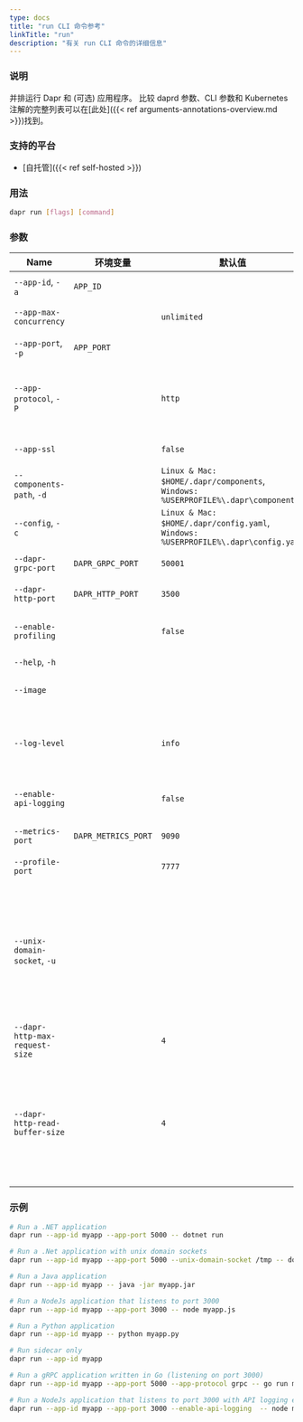 ```yaml
---
type: docs
title: "run CLI 命令参考"
linkTitle: "run"
description: "有关 run CLI 命令的详细信息"
---
```


### 说明

并排运行 Dapr 和 (可选) 应用程序。 比较 daprd 参数、CLI 参数和 Kubernetes 注解的完整列表可以在[此处]({{< ref arguments-annotations-overview.md >}})找到。

### 支持的平台

- [自托管]({{< ref self-hosted >}})

### 用法

```bash
dapr run [flags] [command]
```

### 参数

| Name                           | 环境变量                | 默认值                                                                                      | 说明                                                                                           |
| ------------------------------ | ------------------- | ---------------------------------------------------------------------------------------- | -------------------------------------------------------------------------------------------- |
| `--app-id`, `-a`               | `APP_ID`            |                                                                                          | 用于服务发现的应用程序 Id                                                                               |
| `--app-max-concurrency`        |                     | `unlimited`                                                                              | 应用程序的并发级别，默认为无限制                                                                             |
| `--app-port`, `-p`             | `APP_PORT`          |                                                                                          | 应用程序正在侦听的端口                                                                                  |
| `--app-protocol`, `-P`         |                     | `http`                                                                                   | 协议（gRPC 或 HTTP） Dapr 用于与应用程序通信。 有效值为: `http` 或 `grpc`                                        |
| `--app-ssl`                    |                     | `false`                                                                                  | 当 Dapr 调用应用程序时启用 https                                                                       |
| `--components-path`, `-d`      |                     | `Linux & Mac: $HOME/.dapr/components`, `Windows: %USERPROFILE%\.dapr\components`   | Components 目录的路径                                                                             |
| `--config`, `-c`               |                     | `Linux & Mac: $HOME/.dapr/config.yaml`, `Windows: %USERPROFILE%\.dapr\config.yaml` | Dapr 配置文件                                                                                    |
| `--dapr-grpc-port`             | `DAPR_GRPC_PORT`    | `50001`                                                                                  | Dapr 要监听的 gRPC 端口                                                                            |
| `--dapr-http-port`             | `DAPR_HTTP_PORT`    | `3500`                                                                                   | Dapr 要监听的 HTTP 端口                                                                            |
| `--enable-profiling`           |                     | `false`                                                                                  | 通过 HTTP 端点启用 `pproft` 性能检测                                                                   |
| `--help`, `-h`                 |                     |                                                                                          | 显示此帮助消息                                                                                      |
| `--image`                      |                     |                                                                                          | 要在中生成代码的 image。 输入为： `repository/image`                                                      |
| `--log-level`                  |                     | `info`                                                                                   | 日志详细程度。 有效值因为其中之一: `debug`, `info`, `warn`, `error`, `fatal`, or `panic`                     |
| `--enable-api-logging`         |                     | `false`                                                                                  | 启用从应用程序到 Dapr 的所有 API 调用的日志记录                                                                |
| `--metrics-port`               | `DAPR_METRICS_PORT` | `9090`                                                                                   | Dapr 将 metrics 信息发送到的端口                                                                      |
| `--profile-port`               |                     | `7777`                                                                                   | 要侦听的性能检测服务的端口                                                                                |
| `--unix-domain-socket`, `-u`   |                     |                                                                                          | Unix 域套接字目录挂载的路径。 如果指定，与Dapr sidecar 的通信使用unix域套接字，与使用TCP端口相比，延迟更低，吞吐量更大。 在 Windows 操作系统上不可用 |
| `--dapr-http-max-request-size` |                     | `4`                                                                                      | 请求正文的最大尺寸，单位为MB。                                                                             |
| `--dapr-http-read-buffer-size` |                     | `4`                                                                                      | Http 请求头读取缓冲区的最大大小，单位为KB。  默认 4 KB。  当发送的http请求头超过默认4KB时，你应该给它设置一个更大的值，例如16(或者16KB)。         |
### 示例

```bash
# Run a .NET application
dapr run --app-id myapp --app-port 5000 -- dotnet run

# Run a .Net application with unix domain sockets
dapr run --app-id myapp --app-port 5000 --unix-domain-socket /tmp -- dotnet run

# Run a Java application
dapr run --app-id myapp -- java -jar myapp.jar

# Run a NodeJs application that listens to port 3000
dapr run --app-id myapp --app-port 3000 -- node myapp.js

# Run a Python application
dapr run --app-id myapp -- python myapp.py

# Run sidecar only
dapr run --app-id myapp

# Run a gRPC application written in Go (listening on port 3000)
dapr run --app-id myapp --app-port 5000 --app-protocol grpc -- go run main.go

# Run a NodeJs application that listens to port 3000 with API logging enabled
dapr run --app-id myapp --app-port 3000 --enable-api-logging  -- node myapp.js
```
